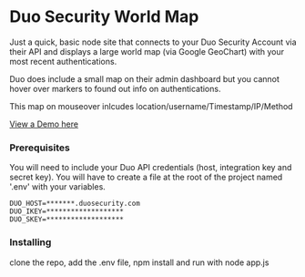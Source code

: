 # Duo Security World Map

Just a quick, basic node site that connects to your Duo Security Account via their API and displays a large world map (via Google GeoChart) with your most recent authentications. 

Duo does include a small map on their admin dashboard but you cannot hover over markers to found out info on authentications. 

This map on mouseover inlcudes location/username/Timestamp/IP/Method

[View a Demo here](https://pmcclure.github.io/duo-security-world-map-demo/)

### Prerequisites

You will need to include your Duo API credentials (host, integration key and secret key). You will have to create a file at the root of the project named '.env' with your variables.

```
DUO_HOST=*******.duosecurity.com
DUO_IKEY=*******************
DUO_SKEY=*******************
```

### Installing

clone the repo, add the .env file, npm install and run with node app.js

